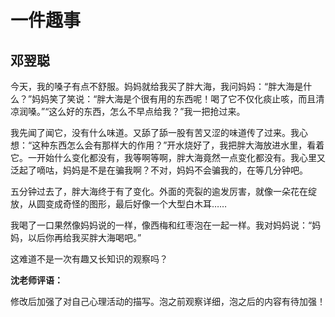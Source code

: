 # 一件趣事 #

## 邓翌聪 ##

今天，我的嗓子有点不舒服。妈妈就给我买了胖大海，我问妈妈：“胖大海是什么？”妈妈笑了笑说：“胖大海是个很有用的东西呢！喝了它不仅化痰止咳，而且清凉润嗓。”“这么好的东西，怎么不早点给我？”我一把抢过来。

我先闻了闻它，没有什么味道。又舔了舔一股有苦又涩的味道传了过来。我心想：“这种东西怎么会有那样大的作用？”开水烧好了，我把胖大海放进水里，看着它。一开始什么变化都没有，我等啊等啊，胖大海竟然一点变化都没有。我心里又泛起了嘀咕，妈妈是不是在骗我啊？不对，妈妈不会骗我的，在等几分钟吧。

五分钟过去了，胖大海终于有了变化。外面的壳裂的逾发厉害，就像一朵花在绽放，从圆变成奇怪的图形，最后好像一个大型白木耳……

我喝了一口果然像妈妈说的一样，像西梅和红枣泡在一起一样。我对妈妈说：“妈妈，以后你再给我买胖大海喝吧。”

这难道不是一次有趣又长知识的观察吗？

**沈老师评语：**

修改后加强了对自己心理活动的描写。泡之前观察详细，泡之后的内容有待加强！


